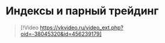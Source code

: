 # Индексы и парный трейдинг

> [!Video https://vkvideo.ru/video_ext.php?oid=-38045320&id=456239179]
